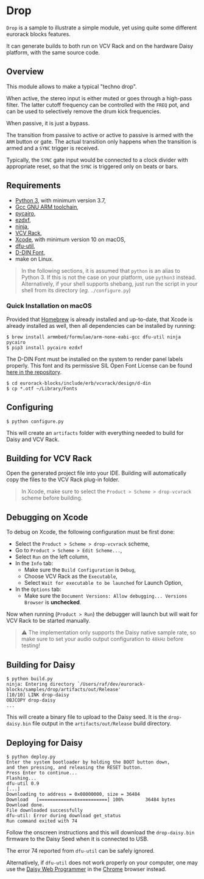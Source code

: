# Drop

`Drop` is a sample to illustrate a simple module, yet using quite some different eurorack blocks features.

It can generate builds to both run on VCV Rack and on the hardware Daisy platform, with the
same source code.


## Overview

This module allows to make a typical "techno drop".

When active, the stereo input is either muted or goes through a high-pass filter. The latter cutoff frequency can be controlled with the `FREQ` pot, and can be used to selectively remove the drum kick frequencies.

When passive, it is just a bypass.

The transition from passive to active or active to passive is armed with the `ARM` button or gate. The actual transition only happens when the transition is armed and a `SYNC` trigger is received.

Typically, the `SYNC` gate input would be connected to a clock divider with appropriate reset, so that the `SYNC` is triggered only on beats or bars.


## Requirements

- [Python 3](https://www.python.org/downloads/), with minimum version 3.7,
- [Gcc GNU ARM toolchain](https://developer.arm.com/tools-and-software/open-source-software/developer-tools/gnu-toolchain/gnu-rm/downloads),
- [pycairo](https://pycairo.readthedocs.io/en/latest/getting_started.html),
- [ezdxf](https://ezdxf.mozman.at),
- [ninja](https://github.com/ninja-build/ninja/wiki/Pre-built-Ninja-packages),
- [VCV Rack](https://vcvrack.com/Rack),
- [Xcode](https://developer.apple.com/xcode/), with minimum version 10 on macOS,
- [dfu-util](http://dfu-util.sourceforge.net),
- [D-DIN Font](https://www.datto.com/fonts/d-din),
- make on Linux.

> In the following sections, it is assumed that `python` is an alias to Python 3. If this is not the
> case on your platform, use `python3` instead. Alternatively, if your shell supports shebang,
> just run the script in your shell from its directory (_eg._ `./configure.py`)

### Quick Installation on macOS

Provided that [Homebrew](https://brew.sh) is already installed and up-to-date,
that Xcode is already installed as well,
then all dependencies can be installed by running:

    $ brew install armmbed/formulae/arm-none-eabi-gcc dfu-util ninja pycairo
    $ pip3 install pycairo ezdxf

The D-DIN Font must be installed on the system to render panel labels properly.
This font and its permissive SIL Open Font License
can be found [here in the repository](../../include/erb/vcvrack/design/d-din).

    $ cd eurorack-blocks/include/erb/vcvrack/design/d-din
    $ cp *.otf ~/Library/Fonts


## Configuring

    $ python configure.py

This will create an `artifacts` folder with everything needed to build for Daisy and VCV Rack.


## Building for VCV Rack

Open the generated project file into your IDE. Building will automatically copy the files to
the VCV Rack plug-in folder.

> In Xcode, make sure to select the `Product > Scheme > drop-vcvrack` scheme before building.


## Debugging on Xcode

To debug on Xcode, the following configuration must be first done:
- Select the `Product > Scheme > drop-vcvrack` scheme,
- Go to `Product > Scheme > Edit Scheme...`,
- Select `Run` on the left column,
- In the `Info` tab:
   - Make sure the `Build Configuration` is `Debug`,
   - Choose VCV Rack as the `Executable`,
   - Select `Wait for executable to be launched` for Launch Option,
- In the `Options` tab:
   - Make sure the `Document Versions: Allow debugging... Versions Browser` is **unchecked**.

Now when running (`Product > Run`) the debugger will launch but will wait for VCV Rack to be
started manually.

> ⚠️ The implementation only supports the Daisy native sample rate, so make sure to set your audio
> output configuration to `48kHz` before testing!


## Building for Daisy

    $ python build.py
    ninja: Entering directory `/Users/raf/dev/eurorack-blocks/samples/drop/artifacts/out/Release'
    [10/10] LINK drop-daisy
    OBJCOPY drop-daisy
    ...

This will create a binary file to upload to the Daisy seed. It is the `drop-daisy.bin` file
output in the `artifacts/out/Release` build directory.


## Deploying for Daisy

    $ python deploy.py
    Enter the system bootloader by holding the BOOT button down,
    and then pressing, and releasing the RESET button.
    Press Enter to continue...
    Flashing...
    dfu-util 0.9
    [...]
    Downloading to address = 0x08000000, size = 36484
    Download   [=========================] 100%        36484 bytes
    Download done.
    File downloaded successfully
    dfu-util: Error during download get_status
    Run command exited with 74

Follow the onscreen instructions and this will download the `drop-daisy.bin` firmware to the
Daisy Seed when it is connected to USB.

The error 74 reported from `dfu-util` can be safely
ignored.

Alternatively, if `dfu-util` does not work properly on your computer,
one may use the [Daisy Web Programmer](https://electro-smith.github.io/Programmer/)
in the [Chrome](https://support.google.com/chrome/answer/95346) browser instead.
